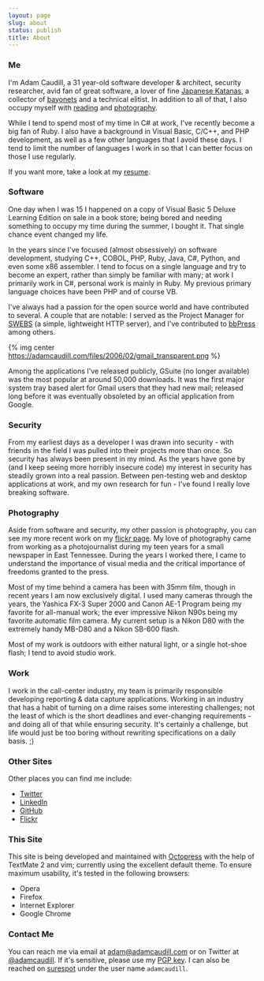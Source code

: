 ```yaml
---
layout: page
slug: about
status: publish
title: About
---
```


### Me

I'm Adam Caudill, a 31 year-old software developer & architect, security researcher, avid fan of great software, a lover of fine [Japanese Katanas](http://flickr.com/photos/adamcaudill/sets/72157594276549640/), a collector of [bayonets](/bayonet-collection/) and a technical elitist. In addition to all of that, I also occupy myself with [reading](/reading/) and [photography](/photo/).

While I tend to spend most of my time in C# at work, I've recently become a big fan of Ruby. I also have a background in Visual Basic, C/C++, and PHP development, as well as a few other languages that I avoid these days. I tend to limit the number of languages I work in so that I can better focus on those I use regularly.

If you want more, take a look at my [resume](/resume/).

### Software

One day when I was 15 I happened on a copy of Visual Basic 5 Deluxe Learning Edition on sale in a book store; being bored and needing something to occupy my time during the summer, I bought it. That single chance event changed my life.

In the years since I've focused (almost obsessively) on software development, studying C++, COBOL, PHP, Ruby, Java, C#, Python, and even some x86 assembler. I tend to focus on a single language and try to become an expert, rather than simply be familiar with many; at work I primarily work in C#, personal work is mainly in Ruby. My previous primary language choices have been PHP and of course VB.

I've always had a passion for the open source world and have contributed to several. A couple that are notable: I served as the Project Manager for [SWEBS](http://sourceforge.net/projects/swebs/) (a simple, lightweight HTTP server), and I've contributed to [bbPress](http://bbpress.org/) among others.

{% img center https://adamcaudill.com/files/2006/02/gmail_transparent.png %}

Among the applications I've released publicly, GSuite (no longer available) was the most popular at around 50,000 downloads. It was the first major system tray based alert for Gmail users that they had new mail; released long before it was eventually obsoleted by an official application from Google.

### Security

From my earliest days as a developer I was drawn into security - with friends in the field I was pulled into their projects more than once. So security has always been present in my mind. As the years have gone by (and I keep seeing more horribly insecure code) my interest in security has steadily grown into a real passion. Between pen-testing web and desktop applications at work, and my own research for fun - I've found I really love breaking software.

### Photography

Aside from software and security, my other passion is photography, you can see my more recent work on my [flickr page](http://www.flickr.com/photos/adamcaudill/). My love of photography came from working as a photojournalist during my teen years for a small newspaper in East Tennessee. During the years I worked there, I came to understand the importance of visual media and the critical importance of freedoms granted to the press.

Most of my time behind a camera has been with 35mm film, though in recent years I am now exclusively digital. I used many cameras through the years, the Yashica FX-3 Super 2000 and Canon AE-1 Program being my favorite for all-manual work; the ever impressive Nikon N90s being my favorite automatic film camera. My current setup is a Nikon D80 with the extremely handy MB-D80 and a Nikon SB-600 flash.

Most of my work is outdoors with either natural light, or a single hot-shoe flash; I tend to avoid studio work.

### Work

I work in the call-center industry, my team is primarily responsible developing reporting & data capture applications. Working in an industry that has a habit of turning on a dime raises some interesting challenges; not the least of which is the short deadlines and ever-changing requirements - and doing all of that while ensuring security. It's certainly a challenge, but life would just be too boring without rewriting specifications on a daily basis. ;)

### Other Sites

Other places you can find me include:

  * [Twitter](https://twitter.com/adamcaudill)
  * [LinkedIn](http://www.linkedin.com/in/adamcaudill)
  * [GitHub](https://github.com/adamcaudill)
  * [Flickr](http://www.flickr.com/photos/adamcaudill/)

### This Site

This site is being developed and maintained with [Octopress](http://octopress.org/) with the help of TextMate 2 and vim; currently using the excellent default theme. To ensure maximum usability, it's tested in the following browsers:

  * Opera
  * Firefox
  * Internet Explorer
  * Google Chrome

### Contact Me

You can reach me via email at [adam@adamcaudill.com](mailto:adam@adamcaudill.com) or on Twitter at [@adamcaudill](http://twitter.com/adamcaudill). If it's sensitive, please use my [PGP key](http://adamcaudill.com/pgp/). I can also be reached on [surespot](https://www.surespot.me/) under the user name `adamcaudill`.
